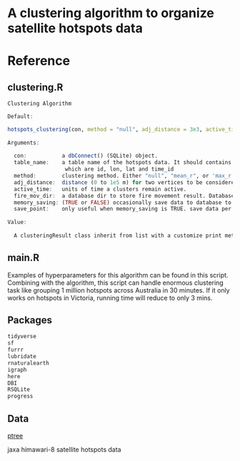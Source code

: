 # A clustering algorithm to organize satellite hotspots data

# Reference 

## clustering.R

```r
Clustering Algorithm

Default:                                                                                

hotspots_clustering(con, method = "null", adj_distance = 3e3, active_time = 24, fire_mov_dir = "", memory_saving = FALSE, save_point = 1000)         
                                                                                         
Arguments:                                                                              
                                                                                         
  con:           a dbConnect() (SQLite) object.
  table_name:    a table name of the hotspots data. It should contains 4 and only 4 columns,
                  which are id, lon, lat and time_id
  method:        clustering method. Either "null", "mean_r", or 'max_r'.
  adj_distance:  distance (0 to 1e5 m) for two vertices to be considered as adjacent.
  active_time:   units of time a clusters remain active.
  fire_mov_dir:  a database dir to store fire movement result. Database will be overwrited.
  memory_saving: (TRUE or FALSE) occasionally save data to database to release memory.
  save_point:    only useful when memory_saving is TRUE. save data per 'save_point' number of steps.
  
Value:
  
  A clusteringResult class inherit from list with a customize print method. It contains clstuering result and other attributes used in this algorithm.
```

## main.R

Examples of hyperparameters for this algorithm can be found in this script. Combining with the algorithm, this script can handle enormous clustering task like grouping 1 million hotspots across Australia in 30 minutes. If it only works on hotspots in Victoria, running time will reduce to only 3 mins.

## Packages

```r
tidyverse
sf
furrr
lubridate
rnaturalearth
igraph
here
DBI
RSQLite
progress
```

## Data

[ptree](https://www.eorc.jaxa.jp/ptree/index.html)

jaxa himawari-8 satellite hotspots data

